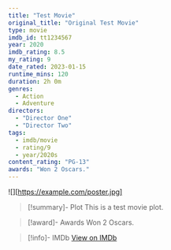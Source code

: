 ```yaml
---
title: "Test Movie"
original_title: "Original Test Movie"
type: movie
imdb_id: tt1234567
year: 2020
imdb_rating: 8.5
my_rating: 9
date_rated: 2023-01-15
runtime_mins: 120
duration: 2h 0m
genres:
  - Action
  - Adventure
directors:
  - "Director One"
  - "Director Two"
tags:
  - imdb/movie
  - rating/9
  - year/2020s
content_rating: "PG-13"
awards: "Won 2 Oscars."
---
```


![][https://example.com/poster.jpg]

> [!summary]- Plot
> This is a test movie plot.

> [!award]- Awards
> Won 2 Oscars.

> [!info]- IMDb
> [View on IMDb](https://www.imdb.com/title/tt1234567/)
